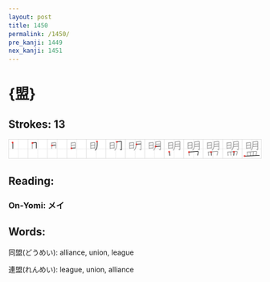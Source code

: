 ```yaml
---
layout: post
title: 1450
permalink: /1450/
pre_kanji: 1449
nex_kanji: 1451
---
```


# {盟}

## Strokes: 13

<div class="stroke"><img src="../images/E79B9F.png" /></div>

## Reading:

### On-Yomi: メイ

## Words:

同盟(どうめい): alliance, union, league

連盟(れんめい): league, union, alliance
